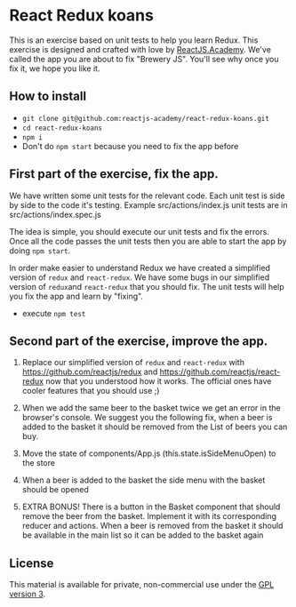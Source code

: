 React Redux koans
=========================

This is an exercise based on unit tests to help you learn Redux. This exercise is designed and crafted with love by <a href="http://reactjs.academy">ReactJS.Academy</a>. We've called the app you are about to fix "Brewery JS". You'll see why once you fix it, we hope you like it.

## How to install

- `git clone git@github.com:reactjs-academy/react-redux-koans.git`
- `cd react-redux-koans`
- `npm i`
- Don't do `npm start` because you need to fix the app before

## First part of the exercise, fix the app.

We have written some unit tests for the relevant code. Each unit test is side by side to the code it's testing. Example src/actions/index.js unit tests are in src/actions/index.spec.js

The idea is simple, you should execute our unit tests and fix the errors. Once all the code passes the unit tests then you are able to start the app by doing `npm start`.

In order make easier to understand Redux we have created a simplified version of `redux` and `react-redux`. We have some bugs in our simplified version of `redux`and `react-redux` that you should fix. The unit tests will help you fix the app and learn by "fixing".

- execute `npm test`

## Second part of the exercise, improve the app.

1. Replace our simplified version of `redux` and `react-redux` with https://github.com/reactjs/redux and https://github.com/reactjs/react-redux now that you understood how it works. The official ones have cooler features that you should use ;)

2. When we add the same beer to the basket twice we get an error in the browser's console. We suggest you the following fix, when a beer is added to the basket it should be removed from the List of beers you can buy.

3. Move the state of components/App.js (this.state.isSideMenuOpen) to the store

4. When a beer is added to the basket the side menu with the basket should be opened

5. EXTRA BONUS! There is a button in the Basket component that should remove the beer from the basket. Implement it with its corresponding reducer and actions. When a beer is removed from the basket it should be available in the main list so it can be added to the basket again

## License

This material is available for private, non-commercial use under the [GPL version 3](http://www.gnu.org/licenses/gpl-3.0-standalone.html).
